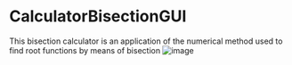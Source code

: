 # CalculatorBisectionGUI
This bisection calculator is an application of the numerical method used to find root functions by means of bisection
![image](https://github.com/AbdurrahmanFarisRizqullah/CalculatorBisectionGUI/assets/155631714/953bc1a5-2652-4369-9dba-2f0b28f73309)
